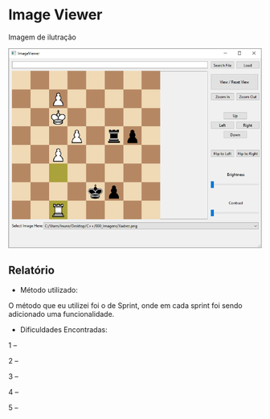 # Image Viewer

Imagem de ilutração

![Image Viewer](https://raw.githubusercontent.com/Leonardo-Nunes-Armelim/Image_Viewer/master/images/Image%20Viewer.png)

## Relatório

- Método utilizado:

O método que eu utilizei foi o de Sprint, onde em cada sprint foi sendo adicionado uma funcionalidade.

- Dificuldades Encontradas:

1 – 

2 – 

3 – 

4 –

5 –
